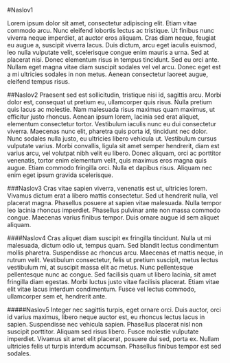 #Naslov1

Lorem ipsum dolor sit amet, consectetur adipiscing elit. Etiam vitae commodo arcu. Nunc eleifend lobortis lectus ac tristique. Ut finibus nunc viverra neque imperdiet, at auctor eros aliquam. Cras diam neque, feugiat eu augue a, suscipit viverra lacus. Duis dictum, arcu eget iaculis euismod, leo nulla vulputate velit, scelerisque congue enim mauris a urna. Sed at placerat nisi. Donec elementum risus in tempus tincidunt. Sed eu orci ante. Nullam eget magna vitae diam suscipit sodales vel vel arcu. Donec eget est a mi ultricies sodales in non metus. Aenean consectetur laoreet augue, eleifend tempus risus.

##Naslov2
Praesent sed est sollicitudin, tristique nisi id, sagittis arcu. Morbi dolor est, consequat ut pretium eu, ullamcorper quis risus. Nulla pretium quis lacus ac molestie. Nam malesuada risus maximus quam maximus, ut efficitur justo rhoncus. Aenean ipsum lorem, lacinia sed erat aliquet, elementum consectetur tortor. Vestibulum iaculis nunc eu dui consectetur viverra. Maecenas nunc elit, pharetra quis porta id, tincidunt nec dolor. Nunc sodales nulla justo, eu ultricies libero vehicula ut. Vestibulum cursus vulputate varius. Morbi convallis, ligula sit amet semper hendrerit, diam est varius arcu, vel volutpat nibh velit eu libero. Donec aliquam, orci ac porttitor venenatis, tortor enim elementum velit, quis maximus eros magna quis augue. Etiam commodo fringilla orci. Nulla et dapibus risus. Aliquam nec enim eget ipsum gravida scelerisque.

###Naslov3
Cras vitae sapien viverra, venenatis est ut, ultricies lorem. Vivamus dictum erat a libero mattis consectetur. Sed ut hendrerit nulla, vel placerat magna. Phasellus posuere at sapien vitae malesuada. Nulla tempor leo lacinia rhoncus imperdiet. Phasellus pulvinar ante non massa commodo congue. Maecenas varius finibus tempor. Duis ornare augue id sem aliquet aliquam.

####Naslov4
Cras aliquet diam suscipit ex fringilla tincidunt. Nulla ut mi malesuada, dictum odio ut, tempus quam. Sed blandit lectus condimentum mollis pharetra. Suspendisse ac rhoncus arcu. Maecenas et mattis neque, in rutrum velit. Vestibulum consectetur, felis ut pretium suscipit, metus lectus vestibulum mi, at suscipit massa elit ac metus. Nunc pellentesque pellentesque nunc ac congue. Sed facilisis quam ut libero lacinia, sit amet fringilla diam egestas. Morbi luctus justo vitae facilisis placerat. Etiam vitae elit vitae lacus interdum condimentum. Fusce vel lectus commodo, ullamcorper sem et, hendrerit ante.

#####Naslov5
Integer nec sagittis turpis, eget ornare orci. Duis auctor, orci id varius maximus, libero neque auctor est, eu rhoncus lectus lacus in sapien. Suspendisse nec vehicula sapien. Phasellus placerat nisl non suscipit porttitor. Aliquam sed risus libero. Fusce molestie vulputate imperdiet. Vivamus sit amet elit placerat, posuere dui sed, porta ex. Nullam ultricies felis ut turpis interdum accumsan. Phasellus finibus tempor est sed sodales.
